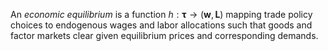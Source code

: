 An *economic equilibrium* is a function $h : \bm{\tau} \rightarrow \left( \bm{w}, \bm{L} \right)$ mapping trade policy choices to endogenous wages and labor allocations such that goods and factor markets clear given equilibrium prices and corresponding demands.